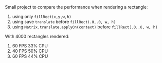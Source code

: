 Small project to compare the performance when rendering a rectangle:

1. using only `fillRect(x,y,w,h)`
2. using save `translate` before `fillRect(.0,.0, w, h)`
2. using `Matrix.translate.applyOn(context)` before `fillRect(.0,.0, w, h)`

With 4000 rectangles rendered:
1. 60 FPS 33% CPU
2. 40 FPS 50% CPU
3. 60 FPS 44% CPU


